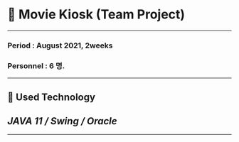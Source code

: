 # 🎥 Movie Kiosk (Team Project)    
***
### Period : August 2021, 2weeks
### Personnel : 6 명.  
***
  ## 📌 **Used Technology**     
  ## _JAVA 11 / Swing / Oracle_
***


